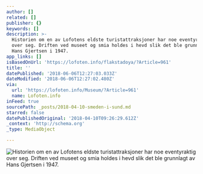```yaml
---
author: []
related: []
publisher: {}
keywords: []
description: >-
  Historien om en av Lofotens eldste turistattraksjoner har noe eventyraktig
  over seg. Driften ved museet og smia holdes i hevd slik det ble grunnlagt av
  Hans Gjertsen i 1947.
app_links: []
isBasedOnUrl: 'https://lofoten.info/flakstadoya/?Article=961'
title: ''
datePublished: '2018-06-06T12:27:03.033Z'
dateModified: '2018-06-06T12:27:02.480Z'
via:
  url: 'https://lofoten.info/Museum/?Article=961'
  name: Lofoten.info
inFeed: true
sourcePath: _posts/2018-04-10-smeden-i-sund.md
starred: false
datePublishedOriginal: '2018-04-10T09:26:29.612Z'
_context: 'http://schema.org'
_type: MediaObject

---
```

![Historien om en av Lofotens eldste turistattraksjoner har noe eventyraktig over seg. Driften ved museet og smia holdes i hevd slik det ble grunnlagt av Hans Gjertsen i 1947.](https://the-grid-user-content.s3-us-west-2.amazonaws.com/68857da5-948e-4bbe-a90d-5842b852b1e0.png)